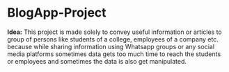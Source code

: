 # BlogApp-Project
<b>Idea:</b> This project is made solely to convey useful information or articles to group of persons like students of a college, employees of a company etc. because while sharing information using Whatsapp groups or any social media platforms sometimes data gets too much time to reach the students or employees and sometimes the data is also get manipulated.
